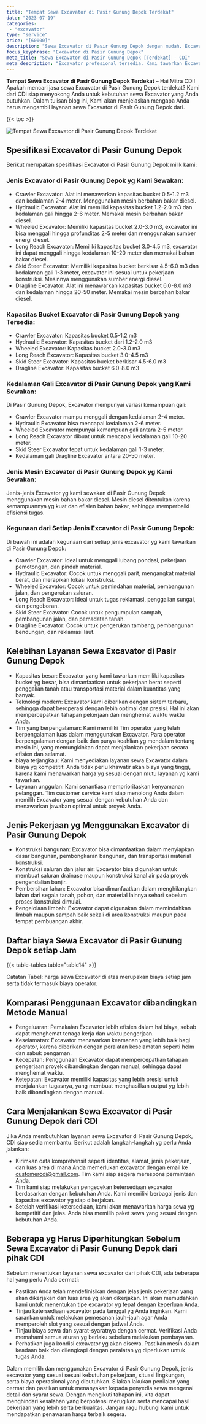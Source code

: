 ```yaml
---
title: "Tempat Sewa Excavator di Pasir Gunung Depok Terdekat"
date: "2023-07-19"
categories:
 - "excavator"
type: "service"
price: "[60000]"
description: "Sewa Excavator di Pasir Gunung Depok dengan mudah. Excavator unggulan untuk proyek pembangunan yang membutuhkan peralatan profesional dengan performa maksimal. Hubungi kami segera."
focus_keyphrase: "Excavator di Pasir Gunung Depok"
meta_title: "Sewa Excavator di Pasir Gunung Depok [Terdekat] - CDI"
meta_description: "Excavator profesional tersedia. Kami tawarkan Excavator berkualitas untuk mendukung produktivitas. Harga kompetitif tersedia."
---
```


**Tempat Sewa Excavator di Pasir Gunung Depok Terdekat** – Hai Mitra CDI! Apakah mencari jasa sewa Excavator di Pasir Gunung Depok terdekat? Kami dari CDI siap menyokong Anda untuk kebutuhan sewa Excavator yang Anda butuhkan. Dalam tulisan blog ini, Kami akan menjelaskan mengapa Anda harus mengambil layanan sewa Excavator di Pasir Gunung Depok dari.

{{< toc >}}

![Tempat Sewa Excavator di Pasir Gunung Depok Terdekat](/images/excavator/excavator-11.jpg)

## Spesifikasi Excavator di Pasir Gunung Depok

Berikut merupakan spesifikasi Excavator di Pasir Gunung Depok milik kami:

### Jenis Excavator di Pasir Gunung Depok yg Kami Sewakan:

*   Crawler Excavator: Alat ini menawarkan kapasitas bucket 0.5-1.2 m3 dan kedalaman 2-4 meter. Menggunakan mesin berbahan bakar diesel.
*   Hydraulic Excavator: Alat ini memiliki kapasitas bucket 1.2-2.0 m3 dan kedalaman gali hingga 2-6 meter. Memakai mesin berbahan bakar diesel.
*   Wheeled Excavator: Memiliki kapasitas bucket 2.0-3.0 m3, excavator ini bisa menggali hingga profunditas 2-5 meter dan menggunakan sumber energi diesel.
*   Long Reach Excavator: Memiliki kapasitas bucket 3.0-4.5 m3, excavator ini dapat menggali hingga kedalaman 10-20 meter dan memakai bahan bakar diesel.
*   Skid Steer Excavator: Memiliki kapasitas bucket berkisar 4.5-6.0 m3 dan kedalaman gali 1-3 meter, excavator ini sesuai untuk pekerjaan konstruksi. Mesinnya menggunakan sumber energi diesel.
*   Dragline Excavator: Alat ini menawarkan kapasitas bucket 6.0-8.0 m3 dan kedalaman hingga 20-50 meter. Memakai mesin berbahan bakar diesel.

### Kapasitas Bucket Excavator di Pasir Gunung Depok yang Tersedia:

*   Crawler Excavator: Kapasitas bucket 0.5-1.2 m3
*   Hydraulic Excavator: Kapasitas bucket dari 1.2-2.0 m3
*   Wheeled Excavator: Kapasitas bucket 2.0-3.0 m3
*   Long Reach Excavator: Kapasitas bucket 3.0-4.5 m3
*   Skid Steer Excavator: Kapasitas bucket berkisar 4.5-6.0 m3
*   Dragline Excavator: Kapasitas bucket 6.0-8.0 m3

### Kedalaman Gali Excavator di Pasir Gunung Depok yang Kami Sewakan:

Di Pasir Gunung Depok, Excavator mempunyai variasi kemampuan gali:

*   Crawler Excavator mampu menggali dengan kedalaman 2-4 meter.
*   Hydraulic Excavator bisa mencapai kedalaman 2-6 meter.
*   Wheeled Excavator mempunyai kemampuan gali antara 2-5 meter.
*   Long Reach Excavator dibuat untuk mencapai kedalaman gali 10-20 meter.
*   Skid Steer Excavator tepat untuk kedalaman gali 1-3 meter.
*   Kedalaman gali Dragline Excavator antara 20-50 meter.

### Jenis Mesin Excavator di Pasir Gunung Depok yg Kami Sewakan:

Jenis-jenis Excavator yg kami sewakan di Pasir Gunung Depok menggunakan mesin bahan bakar diesel. Mesin diesel ditentukan karena kemampuannya yg kuat dan efisien bahan bakar, sehingga memperbaiki efisiensi tugas.

### Kegunaan dari Setiap Jenis Excavator di Pasir Gunung Depok:

Di bawah ini adalah kegunaan dari setiap jenis excavator yg kami tawarkan di Pasir Gunung Depok:

*   Crawler Excavator: Ideal untuk menggali lubang pondasi, pekerjaan pemotongan, dan pindah material.
*   Hydraulic Excavator: Cocok untuk menggali parit, mengangkat material berat, dan merapikan lokasi konstruksi.
*   Wheeled Excavator: Cocok untuk pemindahan material, pembangunan jalan, dan pengerukan saluran.
*   Long Reach Excavator: Ideal untuk tugas reklamasi, penggalian sungai, dan pengeboran.
*   Skid Steer Excavator: Cocok untuk pengumpulan sampah, pembangunan jalan, dan pemadatan tanah.
*   Dragline Excavator: Cocok untuk pengerukan tambang, pembangunan bendungan, dan reklamasi laut.

## Kelebihan Layanan Sewa Excavator di Pasir Gunung Depok

*   Kapasitas besar: Excavator yang kami tawarkan memiliki kapasitas bucket yg besar, bisa dimanfaatkan untuk pekerjaan berat seperti penggalian tanah atau transportasi material dalam kuantitas yang banyak.
*   Teknologi modern: Excavator kami diberikan dengan sistem terbaru, sehingga dapat beroperasi dengan lebih optimal dan presisi. Hal ini akan mempercepatkan tahapan pekerjaan dan menghemat waktu waktu Anda.
*   Tim yang berpengalaman: Kami memiliki Tim operator yang telah berpengalaman luas dalam menggunakan Excavator. Para operator berpengalaman dengan baik dan punya keahlian yg mendalam tentang mesin ini, yang memungkinkan dapat menjalankan pekerjaan secara efisien dan selamat.
*   biaya terjangkau: Kami menyediakan layanan sewa Excavator dalam biaya yg kompetitif. Anda tidak perlu khawatir akan biaya yang tinggi, karena kami menawarkan harga yg sesuai dengan mutu layanan yg kami tawarkan.
*   Layanan unggulan: Kami senantiasa memprioritaskan kenyamanan pelanggan. Tim customer service kami siap menolong Anda dalam memilih Excavator yang sesuai dengan kebutuhan Anda dan menawarkan jawaban optimal untuk proyek Anda.

## Jenis Pekerjaan yg Menggunakan Excavator di Pasir Gunung Depok

*   Konstruksi bangunan: Excavator bisa dimanfaatkan dalam menyiapkan dasar bangunan, pembongkaran bangunan, dan transportasi material konstruksi.
*   Konstruksi saluran dan jalur air: Excavator bisa digunakan untuk membuat saluran drainase maupun konstruksi kanal air pada proyek pengendalian banjir.
*   Pembersihan lahan: Excavator bisa dimanfaatkan dalam menghilangkan lahan dari segala tanah, pohon, dan material lainnya sehari sebelum proses konstruksi dimulai.
*   Pengelolaan limbah: Excavator dapat digunakan dalam memindahkan limbah maupun sampah baik sekali di area konstruksi maupun pada tempat pembuangan akhir.

## Daftar biaya Sewa Excavator di Pasir Gunung Depok setiap Jam

{{< table-tables table="table14" >}}

Catatan Tabel: harga sewa Excavator di atas merupakan biaya setiap jam serta tidak termasuk biaya operator.

## Komparasi Penggunaan Excavator dibandingkan Metode Manual

*   Pengeluaran: Pemakaian Excavator lebih efisien dalam hal biaya, sebab dapat menghemat tenaga kerja dan waktu pengerjaan.
*   Keselamatan: Excavator menawarkan keamanan yang lebih baik bagi operator, karena diberikan dengan peralatan keselamatan seperti helm dan sabuk pengaman.
*   Kecepatan: Penggunaan Excavator dapat mempercepatkan tahapan pengerjaan proyek dibandingkan dengan manual, sehingga dapat menghemat waktu.
*   Ketepatan: Excavator memiliki kapasitas yang lebih presisi untuk menjalankan tugasnya, yang membuat menghasilkan output yg lebih baik dibandingkan dengan manual.

## Cara Menjalankan Sewa Excavator di Pasir Gunung Depok dari CDI

Jika Anda membutuhkan layanan sewa Excavator di Pasir Gunung Depok, CDI siap sedia membantu. Berikut adalah langkah-langkah yg perlu Anda jalankan:

*   Kirimkan data komprehensif seperti identitas, alamat, jenis pekerjaan, dan luas area di mana Anda memerlukan excavator dengan email ke customercdi@gmail.com. Tim kami siap segera merespons permintaan Anda.
*   Tim kami siap melakukan pengecekan ketersediaan excavator berdasarkan dengan kebutuhan Anda. Kami memiliki berbagai jenis dan kapasitas excavator yg siap dikerjakan.
*   Setelah verifikasi ketersediaan, kami akan menawarkan harga sewa yg kompetitif dan jelas. Anda bisa memilih paket sewa yang sesuai dengan kebutuhan Anda.

## Beberapa yg Harus Diperhitungkan Sebelum Sewa Excavator di Pasir Gunung Depok dari pihak CDI

Sebelum menentukan layanan sewa excavator dari pihak CDI, ada beberapa hal yang perlu Anda cermati:

*   Pastikan Anda telah mendefinisikan dengan jelas jenis pekerjaan yang akan dikerjakan dan luas area yg akan dikerjakan. Ini akan memudahkan kami untuk menentukan tipe excavator yg tepat dengan keperluan Anda.
*   Tinjau ketersediaan excavator pada tanggal yg Anda inginkan. Kami sarankan untuk melakukan pemesanan jauh-jauh agar Anda memperoleh slot yang sesuai dengan jadwal Anda.
*   Tinjau biaya sewa dan syarat-syaratnya dengan cermat. Verifikasi Anda memahami semua aturan yg berlaku sebelum melakukan pembayaran.
*   Perhatikan juga kondisi excavator yg akan disewa. Pastikan mesin dalam keadaan baik dan dilengkapi dengan peralatan yg diperlukan untuk tugas Anda.

Dalam memilih dan menggunakan Excavator di Pasir Gunung Depok, jenis excavator yang sesuai sesuai kebutuhan pekerjaan, situasi lingkungan, serta biaya operasional yang dibutuhkan. Silakan lakukan penilaian yang cermat dan pastikan untuk menanyakan kepada penyedia sewa mengenai detail dan syarat sewa. Dengan mengikuti tahapan ini, kita dapat menghindari kesalahan yang berpotensi merugikan serta mencapai hasil pekerjaan yang lebih serta berkualitas. Jangan ragu hubungi kami untuk mendapatkan penawaran harga terbaik segera.